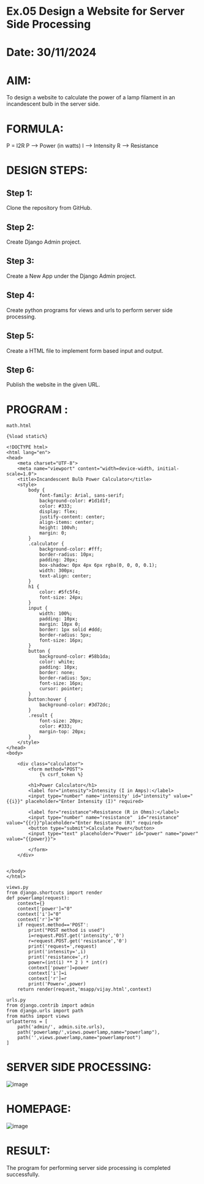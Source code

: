 # Ex.05 Design a Website for Server Side Processing
# Date: 30/11/2024
# AIM:
To design a website to calculate the power of a lamp filament in an incandescent bulb in the server side.

# FORMULA:
P = I2R
P --> Power (in watts)
 I --> Intensity
 R --> Resistance

# DESIGN STEPS:
## Step 1:
Clone the repository from GitHub.

## Step 2:
Create Django Admin project.

## Step 3:
Create a New App under the Django Admin project.

## Step 4:
Create python programs for views and urls to perform server side processing.

## Step 5:
Create a HTML file to implement form based input and output.

## Step 6:
Publish the website in the given URL.

# PROGRAM :
```
math.html

{%load static%}

<!DOCTYPE html>
<html lang="en">
<head>
    <meta charset="UTF-8">
    <meta name="viewport" content="width=device-width, initial-scale=1.0">
    <title>Incandescent Bulb Power Calculator</title>
    <style>
        body {
            font-family: Arial, sans-serif;
            background-color: #1d1d1f;
            color: #333;
            display: flex;
            justify-content: center;
            align-items: center;
            height: 100vh;
            margin: 0;
        }
        .calculator {
            background-color: #fff;
            border-radius: 10px;
            padding: 20px;
            box-shadow: 0px 4px 6px rgba(0, 0, 0, 0.1);
            width: 300px;
            text-align: center;
        }
        h1 {
            color: #5fc5f4;
            font-size: 24px;
        }
        input {
            width: 100%;
            padding: 10px;
            margin: 10px 0;
            border: 1px solid #ddd;
            border-radius: 5px;
            font-size: 16px;
        }
        button {
            background-color: #58b1da;
            color: white;
            padding: 10px;
            border: none;
            border-radius: 5px;
            font-size: 16px;
            cursor: pointer;
        }
        button:hover {
            background-color: #3d72dc;
        }
        .result {
            font-size: 20px;
            color: #333;
            margin-top: 20px;
        }
    </style>
</head>
<body>

    <div class="calculator">
        <form method="POST">
            {% csrf_token %}
        
        <h1>Power Calculator</h1>
        <label for="intensity">Intensity (I in Amps):</label>
        <input type="number" name='intensity' id="intensity" value="{{i}}" placeholder="Enter Intensity (I)" required>

        <label for="resistance">Resistance (R in Ohms):</label>
        <input type="number" name="resistance"  id="resistance" value="{{r}}"placeholder="Enter Resistance (R)" required>
        <button type="submit">Calculate Power</button>
        <input type="text" placeholder="Power" id="power" name="power" value="{{power}}">

        </form>
    </div>


</body>
</html>

views.py
from django.shortcuts import render
def powerlamp(request): 
    context={} 
    context['power']="0" 
    context['i']="0" 
    context['r']="0" 
    if request.method=='POST': 
        print("POST method is used")
        i=request.POST.get('intensity','0')
        r=request.POST.get('resistance','0')
        print('request=',request) 
        print('intensity=',i) 
        print('resistance=',r) 
        power=(int(i) ** 2 ) * int(r) 
        context['power']=power
        context['i']=i
        context['r']=r 
        print('Power=',power) 
    return render(request,'msapp/vijay.html',context)

urls.py
from django.contrib import admin 
from django.urls import path 
from maths import views 
urlpatterns = [ 
    path('admin/', admin.site.urls), 
    path('powerlamp/',views.powerlamp,name="powerlamp"),
    path('',views.powerlamp,name="powerlamproot")
]
```
# SERVER SIDE PROCESSING:
![image](https://github.com/user-attachments/assets/f59e4282-7b8c-4ec3-b214-deb1373c77f7)

# HOMEPAGE:
![image](https://github.com/user-attachments/assets/79186d97-ec94-4898-ae0c-491f3db772ef)

# RESULT:
The program for performing server side processing is completed successfully.
